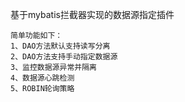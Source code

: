 基于mybatis拦截器实现的数据源指定插件

	简单功能如下：
	1、DAO方法默认支持读写分离
	2、DAO方法支持手动指定数据源
	3、监控数据源异常并隔离
	4、数据源心跳检测
	5、ROBIN轮询策略